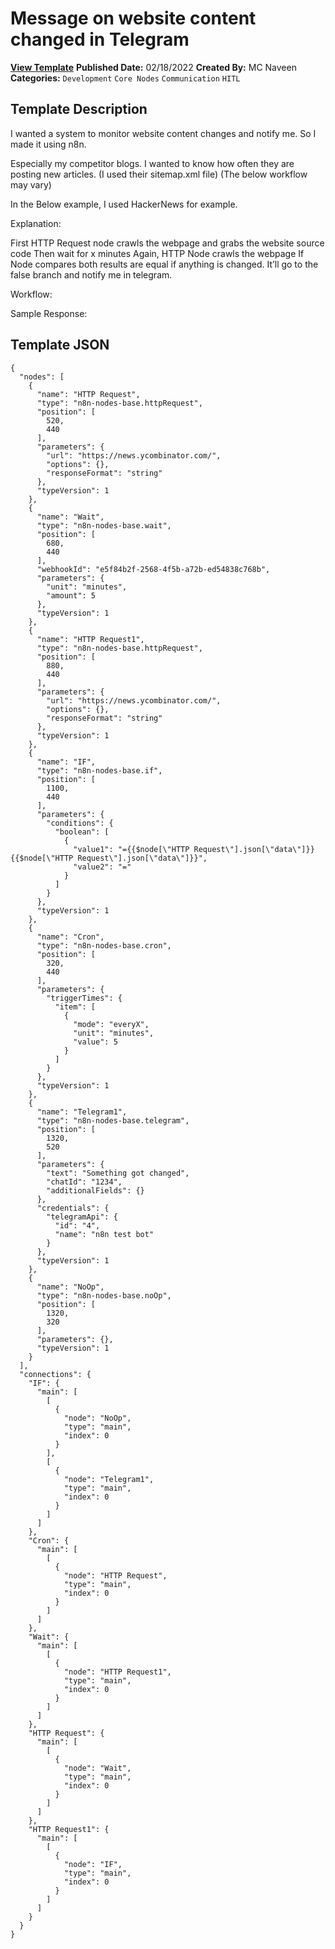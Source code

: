 # Message on website content changed in Telegram

**[View Template](https://n8n.io/workflows/1471-/)**  **Published Date:** 02/18/2022  **Created By:** MC Naveen  **Categories:** `Development` `Core Nodes` `Communication` `HITL`  

## Template Description

I wanted a system to monitor website content changes and notify me. So I made it using n8n.

Especially my competitor blogs. I wanted to know how often they are posting new articles. (I used their sitemap.xml file) (The below workflow may vary)

In the Below example, I used HackerNews for example.

Explanation:

First HTTP Request node crawls the webpage and grabs the website source code
Then wait for x minutes
Again, HTTP Node crawls the webpage
If Node compares both results are equal if anything is changed. It’ll go to the false branch and notify me in telegram.

Workflow:



Sample Response:




## Template JSON

```
{
  "nodes": [
    {
      "name": "HTTP Request",
      "type": "n8n-nodes-base.httpRequest",
      "position": [
        520,
        440
      ],
      "parameters": {
        "url": "https://news.ycombinator.com/",
        "options": {},
        "responseFormat": "string"
      },
      "typeVersion": 1
    },
    {
      "name": "Wait",
      "type": "n8n-nodes-base.wait",
      "position": [
        680,
        440
      ],
      "webhookId": "e5f84b2f-2568-4f5b-a72b-ed54838c768b",
      "parameters": {
        "unit": "minutes",
        "amount": 5
      },
      "typeVersion": 1
    },
    {
      "name": "HTTP Request1",
      "type": "n8n-nodes-base.httpRequest",
      "position": [
        880,
        440
      ],
      "parameters": {
        "url": "https://news.ycombinator.com/",
        "options": {},
        "responseFormat": "string"
      },
      "typeVersion": 1
    },
    {
      "name": "IF",
      "type": "n8n-nodes-base.if",
      "position": [
        1100,
        440
      ],
      "parameters": {
        "conditions": {
          "boolean": [
            {
              "value1": "={{$node[\"HTTP Request\"].json[\"data\"]}} {{$node[\"HTTP Request\"].json[\"data\"]}}",
              "value2": "="
            }
          ]
        }
      },
      "typeVersion": 1
    },
    {
      "name": "Cron",
      "type": "n8n-nodes-base.cron",
      "position": [
        320,
        440
      ],
      "parameters": {
        "triggerTimes": {
          "item": [
            {
              "mode": "everyX",
              "unit": "minutes",
              "value": 5
            }
          ]
        }
      },
      "typeVersion": 1
    },
    {
      "name": "Telegram1",
      "type": "n8n-nodes-base.telegram",
      "position": [
        1320,
        520
      ],
      "parameters": {
        "text": "Something got changed",
        "chatId": "1234",
        "additionalFields": {}
      },
      "credentials": {
        "telegramApi": {
          "id": "4",
          "name": "n8n test bot"
        }
      },
      "typeVersion": 1
    },
    {
      "name": "NoOp",
      "type": "n8n-nodes-base.noOp",
      "position": [
        1320,
        320
      ],
      "parameters": {},
      "typeVersion": 1
    }
  ],
  "connections": {
    "IF": {
      "main": [
        [
          {
            "node": "NoOp",
            "type": "main",
            "index": 0
          }
        ],
        [
          {
            "node": "Telegram1",
            "type": "main",
            "index": 0
          }
        ]
      ]
    },
    "Cron": {
      "main": [
        [
          {
            "node": "HTTP Request",
            "type": "main",
            "index": 0
          }
        ]
      ]
    },
    "Wait": {
      "main": [
        [
          {
            "node": "HTTP Request1",
            "type": "main",
            "index": 0
          }
        ]
      ]
    },
    "HTTP Request": {
      "main": [
        [
          {
            "node": "Wait",
            "type": "main",
            "index": 0
          }
        ]
      ]
    },
    "HTTP Request1": {
      "main": [
        [
          {
            "node": "IF",
            "type": "main",
            "index": 0
          }
        ]
      ]
    }
  }
}
```
